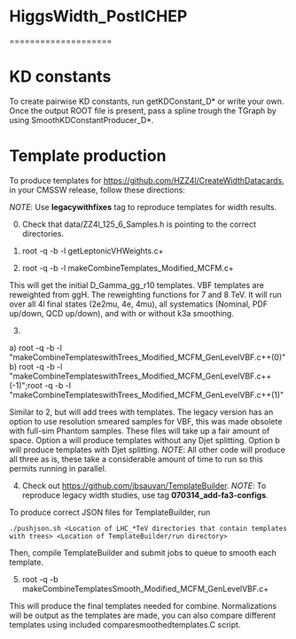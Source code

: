 HiggsWidth_PostICHEP
====================
====================


KD constants
====================
To create pairwise KD constants, run getKDConstant_D* or write your own. Once the output ROOT file is present, pass a spline trough the TGraph by using SmoothKDConstantProducer_D*.


Template production
===================
To produce templates for https://github.com/HZZ4l/CreateWidthDatacards, in your CMSSW release, follow these directions:

_NOTE_: Use **legacywithfixes** tag to reproduce templates for width results.

0) Check that data/ZZ4l_125_6_Samples.h is pointing to the correct directories.

1) root -q -b -l getLeptonicVHWeights.c+

2) root -q -b -l makeCombineTemplates_Modified_MCFM.c+

This will get the initial D_Gamma_gg_r10 templates. VBF templates are reweighted from ggH. The reweighting functions for 7 and 8 TeV. It will run over all 4l final states (2e2mu, 4e, 4mu), all systematics (Nominal, PDF up/down, QCD up/down), and with or without k3a smoothing.

3)

a) root -q -b -l "makeCombineTemplateswithTrees_Modified_MCFM_GenLevelVBF.c++(0)"
b) root -q -b -l "makeCombineTemplateswithTrees_Modified_MCFM_GenLevelVBF.c++(-1)";root -q -b -l "makeCombineTemplateswithTrees_Modified_MCFM_GenLevelVBF.c++(1)"

Similar to 2, but will add trees with templates. The legacy version has an option to use resolution smeared samples for VBF, this was made obsolete with full-sim Phantom samples. These files will take up a fair amount of space. Option a will produce templates without any Djet splitting. Option b will produce templates with Djet splitting. _NOTE_: All other code will produce all three as is, these take a considerable amount of time to run so this permits running in parallel.

4) Check out https://github.com/jbsauvan/TemplateBuilder. _NOTE_: To reproduce legacy width studies, use tag **070314_add-fa3-configs**.

To produce correct JSON files for TemplateBuilder, run

	./pushjson.sh <Location of LHC_*TeV directories that contain templates with trees> <Location of TemplateBuilder/run directory>

Then, compile TemplateBuilder and submit jobs to queue to smooth each template.

5) root -q -b makeCombineTemplatesSmooth_Modified_MCFM_GenLevelVBF.c+ 

This will produce the final templates needed for combine. Normalizations will be output as the templates are made, you can also compare different templates using included comparesmoothedtemplates.C script.
